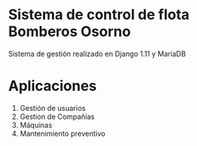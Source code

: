 # Sistema de control de flota Bomberos Osorno
Sistema de gestión realizado en Django 1.11 y MariaDB

# Aplicaciones
1. Gestión de usuarios
2. Gestion de Compañías
3. Máquinas
4. Mantenimiento preventivo
